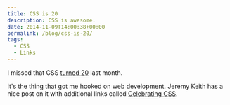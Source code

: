 ```yaml
---
title: CSS is 20
description: CSS is awesome.
date: 2014-11-09T14:00:38+00:00
permalink: /blog/css-is-20/
tags:
  - CSS
  - Links
---
```


I missed that CSS [turned 20](http://www.w3.org/People/howcome/p/cascade.html) last month.

It's the thing that got me hooked on web development. Jeremy Keith has a nice post on it with additional links called [Celebrating CSS](https://adactio.com/journal/7653).